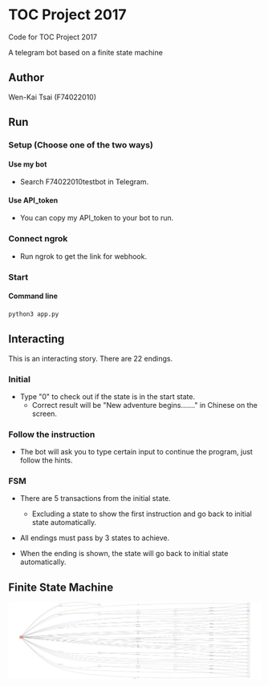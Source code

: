 # TOC Project 2017

Code for TOC Project 2017

A telegram bot based on a finite state machine

## Author
Wen-Kai Tsai (F74022010)


## Run

### Setup (Choose one of the two ways)

#### Use my bot
* Search F74022010testbot in Telegram.

#### Use API_token
* You can copy my API_token to your bot to run.

### Connect ngrok
* Run ngrok to get the link for webhook.

### Start

#### Command line

```sh
python3 app.py
```

## Interacting
This is an interacting story. There are 22 endings.

### Initial
* Type "0" to check out if the state is in the start state.
    * Correct result will be "New adventure begins......." in Chinese on the screen.

### Follow the instruction
* The bot will ask you to type certain input to continue the program, just follow the hints.

### FSM
* There are 5 transactions from the initial state.
    * Excluding a state to show the first instruction and go back to initial state automatically.

* All endings must pass by 3 states to achieve.

* When the ending is shown, the state will go back to initial state automatically.


## Finite State Machine
![fsm](./fsm.png)